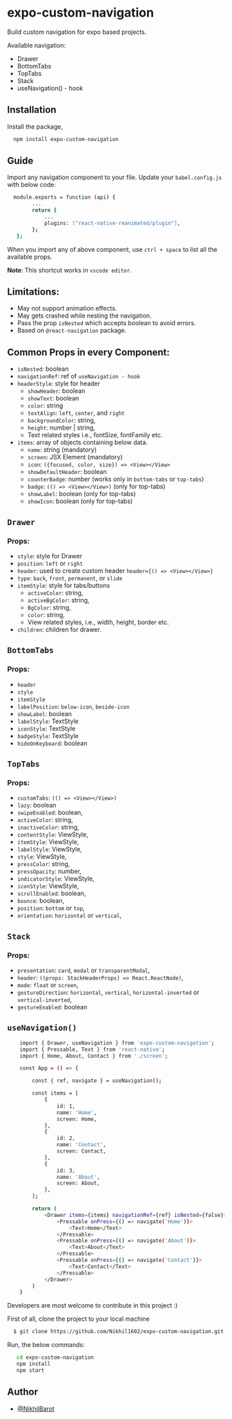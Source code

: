# expo-custom-navigation

Build custom navigation for expo based projects.

Available navigation:

- Drawer
- BottomTabs
- TopTabs
- Stack
- useNavigation() - hook

## Installation

Install the package,

```bash
  npm install expo-custom-navigation
```

## Guide

Import any navigation component to your file. Update your
`babel.config.js` with below code:

```bash
  module.exports = function (api) {
        ...
        return {
            ...
            plugins: ["react-native-reanimated/plugin"],
        };
   };
```

When you import any of above component, use `ctrl + space` to list all the available props.

**Note**: This shortcut works in `vscode editor`.

## Limitations:

- May not support animation effects.
- May gets crashed while nesting the navigation.
- Pass the prop `isNested` which accepts boolean to avoid errors.
- Based on `@react-navigation` package.

## Common Props in every Component:

- `isNested`: boolean
- `navigationRef`: ref of `useNavigation - hook`
- `headerStyle`: style for header
  - `showHeader`: boolean
  - `showText`: boolean
  - `color`: string
  - `textAlign`: `left`, `center`, and `right`
  - `backgroundColor`: string,
  - `height`: number | string,
  - Text related styles i.e., fontSize, fontFamily etc.
- `items`: array of objects containing below data.
  - `name`: string (mandatory)
  - `screen`: JSX Element (mandatory)
  - `icon`: `({focused, color, size}) => <View></View>`
  - `showDefaultHeader`: boolean
  - `counterBadge`: number (works only in `bottom-tabs` or `top-tabs`)
  - `badge`: `(() => <View></View>)` (only for top-tabs)
  - `showLabel`: boolean (only for top-tabs)
  - `showIcon`: boolean (only for top-tabs)

## `Drawer`

### Props:

- `style`: style for Drawer
- `position`: `left` or `right`
- `header`: used to create custom header `header={() => <View></View>}`
- `type`: `back`, `front`, `permanent`, or `slide`
- `itemStyle`: style for tabs/buttons
  - `activeColor`: string,
  - `activeBgColor`: string,
  - `BgColor`: string,
  - `color`: string,
  - View related styles, i.e., width, height, border etc.
- `children`: children for drawer.

## `BottomTabs`

### Props:

- `header`
- `style`
- `itemStyle`
- `labelPosition`: `below-icon`, `beside-icon`
- `showLabel`: boolean
- `labelStyle`: TextStyle
- `iconStyle`: TextStyle
- `badgeStyle`: TextStyle
- `hideOnKeyboard`: boolean

## `TopTabs`

### Props:

- `customTabs`: `(() => <View></View>)`
- `lazy`: boolean
- `swipeEnabled`: boolean,
- `activeColor`: string,
- `inactiveColor`: string,
- `contentStyle`: ViewStyle,
- `itemStyle`: ViewStyle,
- `labelStyle`: ViewStyle,
- `style`: ViewStyle,
- `pressColor`: string,
- `pressOpacity`: number,
- `indicatorStyle`: ViewStyle,
- `iconStyle`: ViewStyle,
- `scrollEnabled`: boolean,
- `bounce`: boolean,
- `position`: `bottom` or `top`,
- `orientation`: `horizontal` or `vertical`,

## `Stack`

### Props:

- `presentation`: `card`, `modal` or `transparentModal`,
- `header`: `((props: StackHeaderProps) => React.ReactNode)`,
- `mode`: `float` or `screen`,
- `gestureDirection`: `horizontal`, `vertical`, `horizontal-inverted` or `vertical-inverted`,
- `gestureEnabled`: boolean

## `useNavigation()`

```bash
    import { Drawer, useNavigation } from 'expo-custom-navigation';
    import { Pressable, Text } from 'react-native';
    import { Home, About, Contact } from './screen';

    const App = () => {

        const { ref, navigate } = useNavigation();

        const items = [
            {
                id: 1,
                name: 'Home',
                screen: Home,
            },
            {
                id: 2,
                name: 'Contact',
                screen: Contact,
            },
            {
                id: 3,
                name: 'About',
                screen: About,
            },
        ];

        return (
            <Drawer items={items} navigationRef={ref} isNested={false}>
                <Pressable onPress={() => navigate('Home')}>
                    <Text>Home</Text>
                </Pressable>
                <Pressable onPress={() => navigate('About')}>
                    <Text>About</Text>
                </Pressable>
                <Pressable onPress={() => navigate('Contact')}>
                    <Text>Contact</Text>
                </Pressable>
            </Drawer>
        )
    }
```

Developers are most welcome to contribute in this project :)

First of all, clone the project to your local machine

```bash
  $ git clone https://github.com/Nikhil1602/expo-custom-navigation.git
```

Run, the below commands:

```bash
   cd expo-custom-navigation
   npm install
   npm start
```

## Author

- [@NikhilBarot](https://www.github.com/Nikhil1602)

